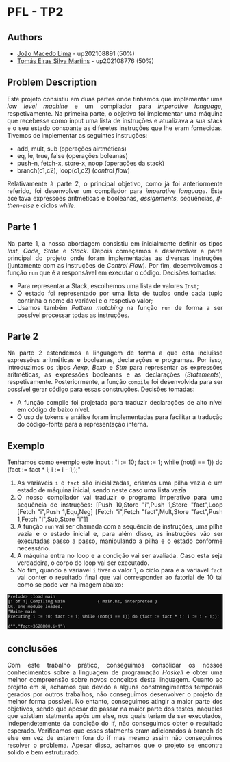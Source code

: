 # PFL - TP2

## **Authors**
- [João Macedo Lima](up202108891@fe.up.pt) - up202108891 (50%)
- [Tomás Eiras Silva Martins](up202108776@fe.up.pt) - up202108776 (50%)
  
<div style="text-align: justify;">
<p>

## **Problem Description**
Este projeto consistiu em duas partes onde tínhamos que implementar uma *low level machine* e um compilador para *imperative language*, respetivamente.
Na primeira parte, o objetivo foi implementar uma máquina que recebesse como input uma lista de instruções e atualizava a sua stack e o seu estado consoante as diferetes instruções que lhe eram fornecidas. Tivemos de implementar as seguintes instruções:
- add, mult, sub (operações airtméticas)
- eq, le, true, false (operações boleanas)
- push-n, fetch-x, store-x, noop (operações da stack)
- branch(c1,c2), loop(c1,c2) (*control flow*)

Relativamente à parte 2, o principal objetivo, como já foi anteriormente referido, foi desenvolver um compilador para *imperative language*. Este aceitava expressões aritméticas e booleanas, *assignments*, sequências, *if-then-else* e ciclos *while*.

## **Parte 1**
Na parte 1, a nossa abordagem consistiu em inicialmente definir os tipos *Inst*, *Code*, *State* e *Stack*. Depois começamos a desenvolver a parte principal do projeto onde foram implementadas as diversas instruções (juntamente com as instruções de *Control Flow*). Por fim, desenvolvemos a função `run` que é a responsável em executar o código.
Decisões tomadas:
- Para representar a Stack, escolhemos uma lista de valores `Inst`;
- O estado foi representado por uma lista de tuplos onde cada tuplo continha o nome da variável e o respetivo valor;
- Usamos também *Pattern matching* na função `run` de forma a ser possível processar todas as instruções.

## **Parte 2**
Na parte 2 estendemos a linguagem de forma a que esta incluísse expressões aritméticas e booleanas, declarações e programas. Por isso, introduzimos os tipos *Aexp*, *Bexp* e *Stm* para representar as expressões aritméticas, as expressões booleanas e as declarações (*Statements*), respetivamente. Posteriormente, a função `compile` foi desenvolvida para ser possível gerar código para essas construções.
Decisões tomadas:
- A função compile foi projetada para traduzir declarações de alto nível em código de baixo nível.
- O uso de tokens e análise foram implementadas para facilitar a tradução do código-fonte para a representação interna.

## **Exemplo**
Tenhamos como exemplo este input : "i := 10; fact := 1; while (not(i == 1)) do (fact := fact * i; i := i - 1;);"
1) As variáveis `i` e `fact` são inicializadas, criamos uma pilha vazia e um estado de máquina inicial, sendo neste caso uma lista vazia
2) O nosso compilador vai traduzir o programa imperativo para uma sequência de instruções:
    [Push 10,Store "i",Push 1,Store "fact",Loop [Fetch "i",Push 1,Equ,Neg] [Fetch "i",Fetch "fact",Mult,Store "fact",Push 1,Fetch "i",Sub,Store "i"]]
3) A função `run` vai ser chamada com a sequência de instruções, uma pilha vazia e o estado inicial e, para além disso, as instruções vão ser executadas passo a passo, manipulando a pilha e o estado conforme necessário.
4) A máquina entra no loop e a condição vai ser avaliada. Caso esta seja verdadeira, o corpo do loop vai ser executado.
5) No fim, quando a variável `i` tiver o valor 1, o ciclo para e a variável `fact` vai conter o resultado final que vai corresponder ao fatorial de 10 tal como se pode ver na imagem abaixo:

![Alt text](10factorial.png)

## **conclusões**
Com este trabalho prático, conseguimos consolidar os nossos conhecimentos sobre a linguagem de programação *Haskell* e obter uma melhor compreensão sobre novos conceitos desta linguagem. Quanto ao projeto em si, achamos que devido a alguns constrangimentos temporais gerados por outros trabalhos, não conseguimos desenvolver o projeto da melhor forma possível. No entanto, conseguimos atingir a maior parte dos objetivos, sendo que apesar de passar na maior parte dos testes, naqueles que existiam statments após um else, nos quais teriam de ser executados, independetemente da condição do if, não conseguimos obter o resultado esperado. Verificamos que esses statments eram adicionados à branch do else em vez de estarem fora do if mas mesmo assim não conseguimos resolver o problema. Apesar disso, achamos que o projeto se encontra solido e bem estruturado.
</div>
